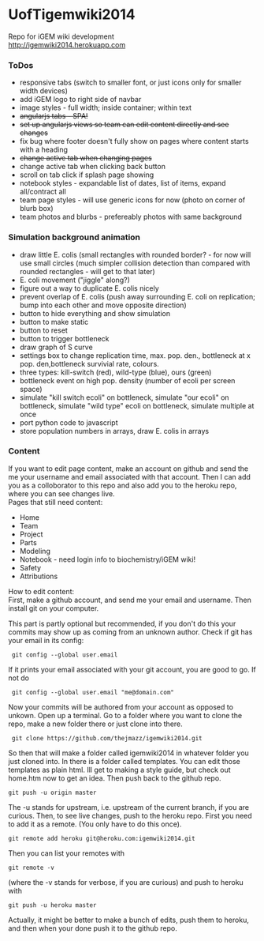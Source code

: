 UofTigemwiki2014
============

Repo for iGEM wiki development <br>
http://igemwiki2014.herokuapp.com

### ToDos ###
* responsive tabs (switch to smaller font, or just icons only for smaller width devices)
* add iGEM logo to right side of navbar
* image styles - full width; inside container; within text
* ~~angularjs tabs - SPA!~~
* ~~set up angularjs views so team can edit content directly and see changes~~
* fix bug where footer doesn't fully show on pages where content starts with a heading
* ~~change active tab when changing pages~~
* change active tab when clicking back button
* scroll on tab click if splash page showing
* notebook styles - expandable list of dates, list of items, expand all/contract all
* team page styles - will use generic icons for now (photo on corner of blurb box)
* team photos and blurbs - prefereably photos with same background

### Simulation background animation ###
* draw little E. colis (small rectangles with rounded border? - for now will use small circles (much simpler collision detection than compared with rounded rectangles - will get to that later)
* E. coli movement ("jiggle" along?)
* figure out a way to duplicate E. colis nicely
* prevent overlap of E. colis (push away surrounding E. coli on replication; bump into each other and move opposite direction)
* button to hide everything and show simulation
* button to make static
* button to reset
* button to trigger bottleneck
* draw graph of S curve
* settings box to change replication time, max. pop. den., bottleneck at x pop. den,bottleneck survivial rate, colours.
* three types: kill-switch (red), wild-type (blue), ours (green)
* bottleneck event on high pop. density (number of ecoli per screen space)
* simulate "kill switch ecoli" on bottleneck, simulate "our ecoli" on bottleneck, simulate "wild type" ecoli on bottleneck, simulate multiple at once
* port python code to javascript
* store population numbers in arrays, draw E. colis in arrays


### Content ###
If you want to edit page content, make an account on github and send the me your username and email associated with that account. Then I can add you as a colloborator to this repo and also add you to the heroku repo, where you can see changes live. <br>
Pages that still need content: 
* Home
* Team
* Project
* Parts
* Modeling
* Notebook - need login info to biochemistry/iGEM wiki!
* Safety
* Attributions

How to edit content:<br>
First, make a github account, and send me your email and username. Then install git on your computer.

This part is partly optional but recommended, if you don't do this your commits may show up as coming from an unknown author. Check if git has your email in its config:

     git config --global user.email

If it prints your email associated with your git account, you are good to go. If not do

     git config --global user.email "me@domain.com"
     
Now your commits will be authored from your account as opposed to unkown. Open up a terminal. Go to a folder where you want to clone the repo, make a new folder there or just clone into there.

     git clone https://github.com/thejmazz/igemwiki2014.git

So then that will make a folder called igemwiki2014 in whatever folder you just cloned into. In there is a folder called templates. You can edit those templates as plain html. Ill get to making a style guide, but check out home.htm now to get an idea. Then push back to the github repo.

    git push -u origin master
    
The -u stands for upstream, i.e. upstream of the current branch, if you are curious. Then, to see live changes, push to the heroku repo. First you need to add it as a remote. (You only have to do this once).

    git remote add heroku git@heroku.com:igemwiki2014.git

Then you can list your remotes with

    git remote -v
    
(where the -v stands for verbose, if you are curious) and push to heroku with

    git push -u heroku master
    
Actually, it might be better to make a bunch of edits, push them to heroku, and then when your done push it to the github repo.
